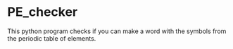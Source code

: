 # PE_checker
This python program checks if you can make a word with the symbols from the periodic table of elements. 
